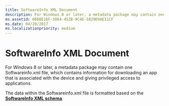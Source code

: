 ```yaml
---
title: SoftwareInfo XML Document
description: For Windows 8 or later, a metadata package may contain one Softwareinfo.xml file, which contains information for downloading an app that is associated with the device and giving privileged access to applications.
ms.assetid: 6B6BE16F-3064-452B-9C4E-5829D9AE11CF
ms.date: 04/20/2017
ms.localizationpriority: medium
---
```


# SoftwareInfo XML Document


For Windows 8 or later, a metadata package may contain one Softwareinfo.xml file, which contains information for downloading an app that is associated with the device and giving privileged access to applications.

The data within the Softwareinfo.xml file is formatted based on the [**SoftwareInfo XML schema**](https://docs.microsoft.com/previous-versions/windows/hardware/metadata/jj159075(v=vs.85)).

 

 






